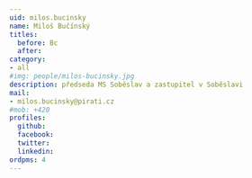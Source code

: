 ```yaml
---
uid: milos.bucinsky
name: Miloš Bučínský
titles:
  before: Bc
  after:
category:
- all
#img: people/milos-bucinsky.jpg
description: předseda MS Soběslav a zastupitel v Soběslavi
mail:
- milos.bucinsky@pirati.cz
#mob: +420
profiles:
  github:
  facebook:				
  twitter:
  linkedin:
ordpms: 4 
---
```

